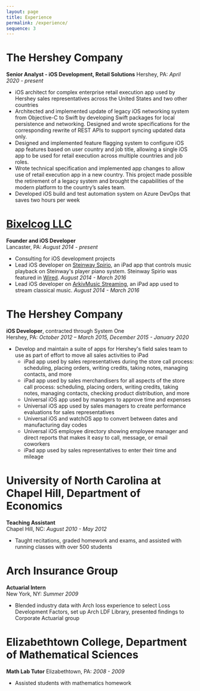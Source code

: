 ```yaml
---
layout: page
title: Experience
permalink: /experience/
sequence: 3
---
```


# The Hershey Company
**Senior Analyst - iOS Development, Retail Solutions**
Hershey, PA: *April 2020 - present*

- iOS architect for complex enterprise retail execution app used by Hershey sales representatives across the United States and two other countries
- Architected and implemented update of legacy iOS networking system from Objective-C to Swift by developing Swift packages for local persistence and networking. Designed and wrote specifications for the corresponding rewrite of REST APIs to support syncing updated data only.
- Designed and implemented feature flagging system to configure iOS app features based on user country and job title, allowing a single iOS app to be used for retail execution across multiple countries and job roles.
- Wrote technical specification and implemented app changes to allow use of retail execution app in a new country. This project made possible the retirement of a legacy system and brought the capabilities of the modern platform to the country’s sales team.
- Developed iOS build and test automation system on Azure DevOps that saves two hours per week

# [Bixelcog LLC](http://www.bixelcog.com)
**Founder and iOS Developer**  
Lancaster, PA: *August 2014 - present*

- Consulting for iOS development projects
- Lead iOS developer on [Steinway Spirio](https://itunes.apple.com/us/app/steinway-spirio/id942701332?mt=8), an iPad app that controls music playback on Steinway's player piano system. Steinway Spirio was featured in [Wired](http://www.wired.com/2015/04/steinways-new-piano-can-play-perfect-concerto/). *August 2014 - March 2016*
- Lead iOS developer on [ArkivMusic Streaming](https://itunes.apple.com/us/app/arkivmusic-streaming/id978481936?mt=8), an iPad app used to stream classical music.  *August 2014 - March 2016*

# The Hershey Company
**iOS Developer**, contracted through System One  
Hershey, PA: *October 2012 – March 2015, December 2015 - January 2020*

- Develop and maintain a suite of apps for Hershey's field sales team to use as part of effort to move all sales activities to iPad
    - iPad app used by sales representatives during the store call process: scheduling, placing orders, writing credits, taking notes, managing contacts, and more
    - iPad app used by sales merchandisers for all aspects of the store call process: scheduling, placing orders, writing credits, taking notes, managing contacts, checking product distribution, and more
    - Universal iOS app used by managers to approve time and expenses
    - Universal iOS app used by sales managers to create performance evaluations for sales representatives  
    - Universal iOS and watchOS app to convert between dates and manufacturing day codes
    - Universal iOS employee directory showing employee manager and direct reports that makes it easy to call, message, or email coworkers
    - iPad app used by sales representatives to enter their time and mileage

# University of North Carolina at Chapel Hill, Department of Economics
**Teaching Assistant**  
Chapel Hill, NC: *August 2010 - May 2012*

- Taught recitations, graded homework and exams, and assisted with running classes with over 500 students

# Arch Insurance Group
**Actuarial Intern**  
New York, NY: *Summer 2009*

- Blended industry data with Arch loss experience to select Loss Development Factors, set up Arch LDF Library, presented findings to Corporate Actuarial group

# Elizabethtown College, Department of Mathematical Sciences
**Math Lab Tutor**
Elizabethtown, PA: *2008 - 2009*

- Assisted students with mathematics homework
